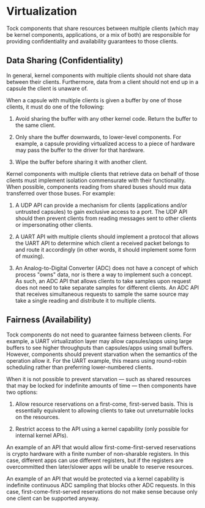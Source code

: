 Virtualization
==============

Tock components that share resources between multiple clients (which may be
kernel components, applications, or a mix of both) are responsible for providing
confidentiality and availability guarantees to those clients.

## Data Sharing (Confidentiality)

In general, kernel components with multiple clients should not share data
between their clients. Furthermore, data from a client should not end up in a
capsule the client is unaware of.

When a capsule with multiple clients is given a buffer by one of those clients,
it must do one of the following:

1. Avoid sharing the buffer with any other kernel code. Return the buffer to the
   same client.

1. Only share the buffer downwards, to lower-level components. For example, a
   capsule providing virtualized access to a piece of hardware may pass the
   buffer to the driver for that hardware.

1. Wipe the buffer before sharing it with another client.

Kernel components with multiple clients that retrieve data on behalf of those
clients must implement isolation commensurate with their functionality. When
possible, components reading from shared buses should mux data transferred over
those buses. For example:

1. A UDP API can provide a mechanism for clients (applications and/or untrusted
   capsules) to gain exclusive access to a port. The UDP API should then prevent
   clients from reading messages sent to other clients or impersonating other
   clients.

1. A UART API with multiple clients should implement a protocol that allows the
   UART API to determine which client a received packet belongs to and route it
   accordingly (in other words, it should implement some form of muxing).

1. An Analog-to-Digital Converter (ADC) does not have a concept of which process
   "owns" data, nor is there a way to implement such a concept. As such, an ADC
   API that allows clients to take samples upon request does not need to take
   separate samples for different clients. An ADC API that receives simultaneous
   requests to sample the same source may take a single reading and distribute
   it to multiple clients.

## Fairness (Availability)

Tock components do not need to guarantee fairness between clients. For example,
a UART virtualization layer may allow capsules/apps using large buffers to see
higher throughputs than capsules/apps using small buffers. However, components
should prevent starvation when the semantics of the operation allow it. For the
UART example, this means using round-robin scheduling rather than preferring
lower-numbered clients.

When it is not possible to prevent starvation — such as shared resources that
may be locked for indefinite amounts of time — then components have two
options:

1. Allow resource reservations on a first-come, first-served basis. This is
   essentially equivalent to allowing clients to take out unreturnable locks on
   the resources.

1. Restrict access to the API using a kernel capability (only possible for
   internal kernel APIs).

An example of an API that would allow first-come-first-served reservations is
crypto hardware with a finite number of non-sharable registers. In this case,
different apps can use different registers, but if the registers are
overcommitted then later/slower apps will be unable to reserve resources.

An example of an API that would be protected via a kernel capability is
indefinite continuous ADC sampling that blocks other ADC requests. In this case,
first-come-first-served reservations do not make sense because only one client
can be supported anyway.
